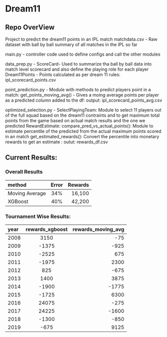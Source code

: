 # Dream11
## Repo OverView
Project to predict the dream11 points in an IPL match
matchdata.csv - Raw dataset with ball by ball summary of all matches in the IPL so far

main.py - controller code used to define configs and call the other modules

data_prep.py - ScoreCard- Used to summarize tha ball by ball data into match level scorecard and also define the playing role for each player
	       Dream11Points - Points calculated as per dream 11 rules: ipl_scorecard_points.csv

point_prediction.py - Module with methods to predict players point in a match:
		get_points_moving_avg() - Gives a moing average points per player as a predicted column added to the df: output: ipl_scorecard_points_avg.csv

optimized_selection.py - SelectPlayingTeam: Module to select 11 players out of the full squad based on the dream11 contraints and to get maximum total points from the game 				 based on actual match results and the one we predicted
			 RewardEstimate: compare_pred_vs_actual_points(): Module to estimate percentile of the predicted from the actual maximum points scored in an match
			 		 get_estimated_rewards(): Convert the percentile into monetary rewards to get an estimate : outut: rewards_df.csv
			 		
## Current Results: 

### Overall Results 

| method | Error | Rewards |
|:-----|:-------:|------:|
| Moving Average | 34% | 16,100 |
| XGBoost | 40% | 42,200 |

### Tournament Wise Results: 

| year | rewards_xgboost | rewards_moving_avg |
|:------|:----------:|----------------:|
| 2008 | 3150 | -75            |
| 2009 | -1375 | -925           |
| 2010 | -2525 | 675            |
| 2011 | -1975 | 2300           |
| 2012 | 825 | -675           |
| 2013 | 1400 | 3875           |
| 2014 | -1900  | -1775          |
| 2015 | -1725 | 6300           |
| 2016 | 24075 | -275           |
| 2017 | 24225 | -1600          |
| 2018 | -1300 | -850           |
| 2019 | -675 | 9125           |




					
			  		


